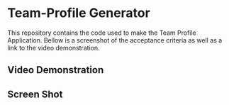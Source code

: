 # Team-Profile Generator

This repository contains the code used to make the Team Profile Application. Bellow is a screenshot of the acceptance criteria as well as a link to the video demonstration.
## Video Demonstration
## Screen Shot





